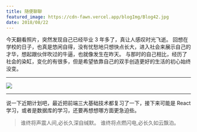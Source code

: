 ```yaml
---
title: 随便聊聊
featured_image: https://cdn-fawn.vercel.app/blogImg/Blog42.jpg
date: 2018/08/22
---
```


今天翻看照片，突然发现自己已经毕业 3 年多了，真让人感叹时光飞逝。
回想在学校的日子，也真是悠闲自得，没有忧愁地只想快点长大，进入社会来展示自己的才华，想起跟伙伴吹过的牛逼，也就像发生在昨天。
与那时的自己相比，经历了社会的染缸，变化的有很多，但是希望依靠自己的双手创造更好的生活的初心始终没变。

***  

![](https://cdn-fawn.vercel.app/contentImg/other/graduation.jpg)

***

说一下近期计划吧，最近把前端三大基础技术都复习了一下，接下来可能是 React 学习，或者是数据库的学习，还要再想想哪方面更急迫些。

>谁终将声震人间,必长久深自缄默。
>谁终将点燃闪电,必长久如云飘泊。